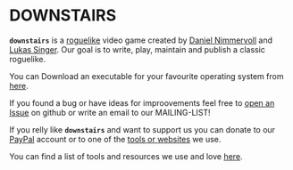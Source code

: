 
DOWNSTAIRS
==========

**`downstairs`** is a [roguelike](https://en.wikipedia.org/wiki/roguelike) video
game created by [Daniel Nimmervoll](https://github.com/nimmda) and [Lukas
Singer](https://github.com/linluk).  Our goal is to write, play, maintain and
publish a classic roguelike.


You can Download an executable for your favourite operating system from
[here](downloads.html).


If you found a bug or have ideas for improovements feel free to
[open an Issue](https://github.com/linluk/roguelike/issues/new)
on github or write an email to our MAILING-LIST!


If you relly like **`downstairs`** and want to support us you can donate to
our [PayPal](https://www.paypal.me/linluk/10) account or to one of the [tools or
websites](love.html) we use.


You can find a list of tools and resources we use and love [here](love.html).




